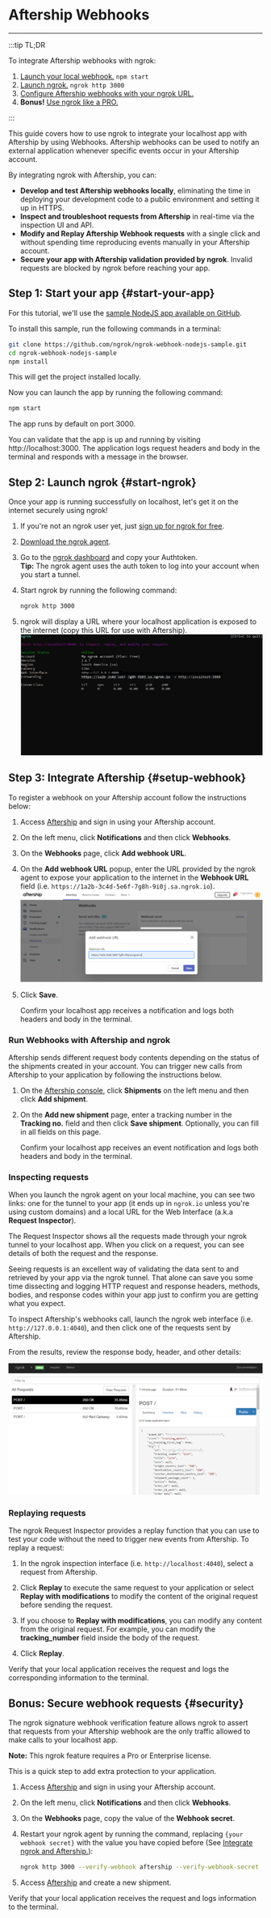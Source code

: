 # Aftership Webhooks
------------

:::tip TL;DR

To integrate Aftership webhooks with ngrok:
1. [Launch your local webhook.](#start-your-app) `npm start`
1. [Launch ngrok.](#start-ngrok) `ngrok http 3000`
1. [Configure Aftership webhooks with your ngrok URL.](#setup-webhook)
1. **Bonus!** [Use ngrok like a PRO.](#security)

:::


This guide covers how to use ngrok to integrate your localhost app with Aftership by using Webhooks.
Aftership webhooks can be used to notify an external application whenever specific events occur in your Aftership account. 

By integrating ngrok with Aftership, you can:

- **Develop and test Aftership webhooks locally**, eliminating the time in deploying your development code to a public environment and setting it up in HTTPS.
- **Inspect and troubleshoot requests from Aftership** in real-time via the inspection UI and API.
- **Modify and Replay Aftership Webhook requests** with a single click and without spending time reproducing events manually in your Aftership account.
- **Secure your app with Aftership validation provided by ngrok**. Invalid requests are blocked by ngrok before reaching your app.


## **Step 1**: Start your app {#start-your-app}

For this tutorial, we'll use the [sample NodeJS app available on GitHub](https://github.com/ngrok/ngrok-webhook-nodejs-sample). 

To install this sample, run the following commands in a terminal:

```bash
git clone https://github.com/ngrok/ngrok-webhook-nodejs-sample.git
cd ngrok-webhook-nodejs-sample
npm install
```

This will get the project installed locally.

Now you can launch the app by running the following command: 

```bash
npm start
```

The app runs by default on port 3000. 

You can validate that the app is up and running by visiting http://localhost:3000. The application logs request headers and body in the terminal and responds with a message in the browser.


## **Step 2**: Launch ngrok {#start-ngrok}

Once your app is running successfully on localhost, let's get it on the internet securely using ngrok! 

1. If you're not an ngrok user yet, just [sign up for ngrok for free](https://ngrok.com/signup).

1. [Download the ngrok agent](https://ngrok.com/download).

1. Go to the [ngrok dashboard](https://dashboard.ngrok.com) and copy your Authtoken. <br />
    **Tip:** The ngrok agent uses the auth token to log into your account when you start a tunnel.
    
1. Start ngrok by running the following command:
    ```bash
    ngrok http 3000
    ```

1. ngrok will display a URL where your localhost application is exposed to the internet (copy this URL for use with Aftership).
    ![ngrok agent running](/img/integrations/launch_ngrok_tunnel.png)


## **Step 3**: Integrate  Aftership {#setup-webhook}

To register a webhook on your Aftership account follow the instructions below:

1. Access [Aftership](https://www.aftership.com/) and sign in using your Aftership account.

1. On the left menu, click **Notifications** and then click **Webhooks**.

1. On the **Webhooks** page, click **Add webhook URL**.

1. On the **Add webhook URL** popup, enter the URL provided by the ngrok agent to expose your application to the internet in the **Webhook URL** field (i.e. `https://1a2b-3c4d-5e6f-7g8h-9i0j.sa.ngrok.io`).
    ![aftership URL to Publish](img/ngrok_url_configuration_aftership.png)

1. Click **Save**.

    Confirm your localhost app receives a notification and logs both headers and body in the terminal.


### Run Webhooks with Aftership and ngrok

Aftership sends different request body contents depending on the status of the shipments created in your account.
You can trigger new calls from Aftership to your application by following the instructions below.

1. On the [Aftership console](https://admin.aftership.com/), click **Shipments** on the left menu and then click **Add shipment**.

1. On the **Add new shipment** page, enter a tracking number in the **Tracking no.** field and then click **Save shipment**. Optionally, you can fill in all fields on this page.

    Confirm your localhost app receives an event notification and logs both headers and body in the terminal.


### Inspecting requests

When you launch the ngrok agent on your local machine, you can see two links: one for the tunnel to your app (it ends up in `ngrok.io` unless you're using custom domains) and a local URL for the Web Interface (a.k.a **Request Inspector**).

The Request Inspector shows all the requests made through your ngrok tunnel to your localhost app. When you click on a request, you can see details of both the request and the response.

Seeing requests is an excellent way of validating the data sent to and retrieved by your app via the ngrok tunnel. That alone can save you some time dissecting and logging HTTP request and response headers, methods, bodies, and response codes within your app just to confirm you are getting what you expect.

To inspect Aftership's webhooks call, launch the ngrok web interface (i.e. `http://127.0.0.1:4040`), and then click one of the requests sent by Aftership.

From the results, review the response body, header, and other details:

![ngrok Request Inspector](img/ngrok_introspection_aftership_webhooks.png)


### Replaying requests

The ngrok Request Inspector provides a replay function that you can use to test your code without the need to trigger new events from Aftership. To replay a request:

1. In the ngrok inspection interface (i.e. `http://localhost:4040`), select a request from Aftership.

1. Click **Replay** to execute the same request to your application or select **Replay with modifications** to modify the content of the original request before sending the request.

1. If you choose to **Replay with modifications**, you can modify any content from the original request. For example, you can modify the **tracking_number** field inside the body of the request.

1. Click **Replay**.

Verify that your local application receives the request and logs the corresponding information to the terminal.


## **Bonus**: Secure webhook requests {#security}

The ngrok signature webhook verification feature allows ngrok to assert that requests from your Aftership webhook are the only traffic allowed to make calls to your localhost app.

**Note:** This ngrok feature requires a Pro or Enterprise license.

This is a quick step to add extra protection to your application.

1. Access [Aftership](https://www.aftership.com/) and sign in using your Aftership account.

1. On the left menu, click **Notifications** and then click **Webhooks**.

1. On the **Webhooks** page, copy the value of the **Webhook secret**.

1. Restart your ngrok agent by running the command, replacing `{your webhook secret}` with the value you have copied before (See [Integrate ngrok and Aftership.](#setup-webhook)):
    ```bash
    ngrok http 3000 --verify-webhook aftership --verify-webhook-secret {your webhook secret}
    ```

1. Access [Aftership](https://www.aftership.com/) and create a new shipment.

Verify that your local application receives the request and logs information to the terminal.
